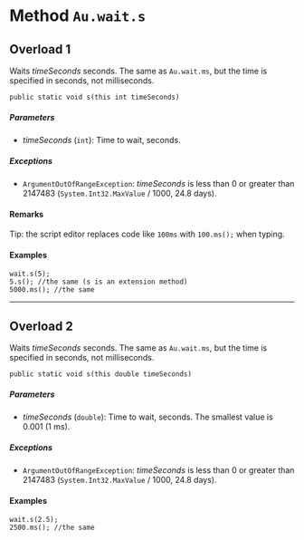 # Method `Au.wait.s`

## Overload 1

Waits *timeSeconds* seconds. The same as `Au.wait.ms`, but the time is specified in seconds, not milliseconds.

```
public static void s(this int timeSeconds)
```

##### Parameters

- *timeSeconds*  (`int`):
    Time to wait, seconds.

##### Exceptions

- `ArgumentOutOfRangeException`:
    *timeSeconds* is less than 0 or greater than 2147483 (`System.Int32.MaxValue` / 1000, 24.8 days).

#### Remarks

Tip: the script editor replaces code like `100ms` with `100.ms();` when typing.

#### Examples

```
wait.s(5);
5.s(); //the same (s is an extension method)
5000.ms(); //the same
```

* * *

## Overload 2

Waits *timeSeconds* seconds. The same as `Au.wait.ms`, but the time is specified in seconds, not milliseconds.

```
public static void s(this double timeSeconds)
```

##### Parameters

- *timeSeconds*  (`double`):
    Time to wait, seconds. The smallest value is 0.001 (1 ms).

##### Exceptions

- `ArgumentOutOfRangeException`:
    *timeSeconds* is less than 0 or greater than 2147483 (`System.Int32.MaxValue` / 1000, 24.8 days).

#### Examples

```
wait.s(2.5);
2500.ms(); //the same
```